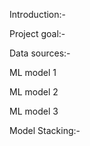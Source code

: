 Introduction:-

Project goal:-

Data sources:-

ML model 1

ML model 2

ML model 3

Model Stacking:-
